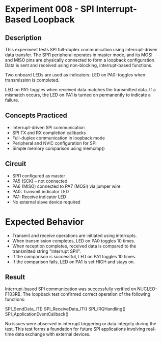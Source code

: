 # Experiment 008 - SPI Interrupt-Based Loopback

## Description
This experiment tests SPI full-duplex communication using interrupt-driven data transfer. The SPI1 peripheral operates in master mode, and its MOSI and MISO pins are physically connected to form a loopback configuration. Data is sent and received using non-blocking, interrupt-based functions.

Two onboard LEDs are used as indicators:
LED on PA0: toggles when transmission is completed.

LED on PA1: toggles when received data matches the transmitted data.
If a mismatch occurs, the LED on PA1 is turned on permanently to indicate a failure.

## Concepts Practiced
- Interrupt-driven SPI communication
- SPI TX and RX completion callbacks
- Full-duplex communication in loopback mode
- Peripheral and NVIC configuration for SPI
- Simple memory comparison using memcmp()

## Circuit
- SPI1 configured as master
- PA5 (SCK) – not connected
- PA6 (MISO) connected to PA7 (MOSI) via jumper wire
- PA0: Transmit indicator LED
- PA1: Receive indicator LED
- No external slave device required

# Expected Behavior
- Transmit and receive operations are initiated using interrupts.
- When transmission completes, LED on PA0 toggles 10 times.
- When reception completes, received data is compared to the transmitted string "Interrupt SPI!".
- If the comparison is successful, LED on PA1 toggles 10 times.
- If the comparison fails, LED on PA1 is set HIGH and stays on.

## Result
Interrupt-based SPI communication was successfully verified on NUCLEO-F103RB.
The loopback test confirmed correct operation of the following functions:

SPI_SendData_IT()
SPI_ReceiveData_IT()
SPI_IRQHandling()
SPI_ApplicationEventCallback()

No issues were observed in interrupt triggering or data integrity during the test.
This test forms a foundation for future SPI applications involving real-time data exchange with external devices.